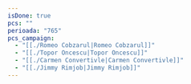 ```yaml
---
isDone: true
pcs: ""
perioada: "765"
pcs_campaign:
  - "[[./Romeo Cobzarul|Romeo Cobzarul]]"
  - "[[./Topor Oncescu|Topor Oncescu]]"
  - "[[./Carmen Convertivle|Carmen Convertivle]]"
  - "[[./Jimmy Rimjob|Jimmy Rimjob]]"
---
```


